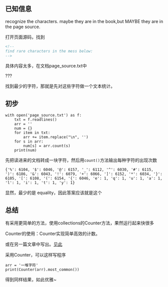 ## 已知信息

recognize the characters. maybe they are in the book,but MAYBE they are in the page source.

打开页面源码，找到

```html
<!--
find rare characters in the mess below:
-->
```

具体内容太多，在文档page_source.txt中

???

找到最少的字符，那就是先对这些字符做一个文本统计。

## 初步
```
with open('page_source.txt') as f:
    txt = f.readlines()
    arr = ''
    num = {}
    for item in txt:
        arr += item.replace("\n", '')
    for s in arr:
        num[s] = arr.count(s)
    print(num)
```

先把读进来的文档转成一块字符，然后用`count()`方法输出每种字符的出现次数

```
{'%': 6104, '$': 6046, '@': 6157, '_': 6112, '^': 6030, '#': 6115, ')': 6186, '&': 6043, '!': 6079, '+': 6066, ']': 6152, '*': 6034, '}': 6105, '[': 6108, '(': 6154, '{': 6046, 'e': 1, 'q': 1, 'u': 1, 'a': 1, 'l': 1, 'i': 1, 't': 1, 'y': 1}
```

显然，最少的是 equality，因此答案应该就是这个

## 总结

有采用更简单的方法，使用collections的Counter方法，果然运行起来快很多

Counter的使用：Counter实现简单高效的计数。

或在另一篇文章中写出。[见此](https://www.cnblogs.com/VicoZhang/p/17008342.html)

采用Counter，可以这样写程序

```
arr = '一堆字符'
print(Counter(arr).most_common())
```
得到同样结果，如此优雅~
